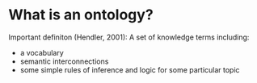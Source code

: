# What is an ontology?

Important definiton (Hendler, 2001): A set of knowledge terms including:
- a vocabulary
- semantic interconnections
- some simple rules of inference and logic for some particular topic